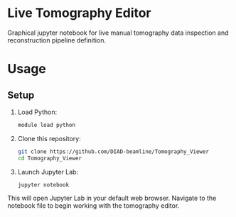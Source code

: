 # Live Tomography Editor
Graphical jupyter notebook for live manual tomography data inspection and reconstruction pipeline definition.

# Usage

## Setup

1. Load Python:
   ```bash
   module load python
   ```

2. Clone this repository:
   ```bash
   git clone https://github.com/DIAD-beamline/Tomography_Viewer
   cd Tomography_Viewer
   ```

3. Launch Jupyter Lab:
   ```bash
   jupyter notebook
   ```

This will open Jupyter Lab in your default web browser. Navigate to the notebook file to begin working with the tomography editor.


